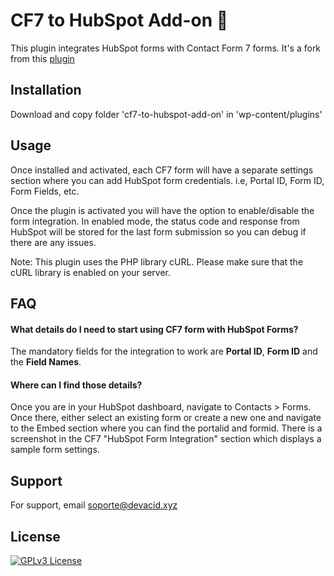 
# CF7 to HubSpot Add-on 📨

This plugin integrates HubSpot forms with Contact Form 7 forms. It's a fork from this [plugin](https://wordpress.org/plugins/cf7-hubspot-forms-add-on-for-contact-form-7/)



## Installation

Download and copy folder 'cf7-to-hubspot-add-on' in  'wp-content/plugins'

    
## Usage

Once installed and activated, each CF7 form will have a separate settings section where you can add HubSpot form credentials. i.e, Portal ID, Form ID, Form Fields, etc.

Once the plugin is activated you will have the option to enable/disable the form integration. In enabled mode, the status code and response from HubSpot will be stored for the last form submission so you can debug if there are any issues.

Note: This plugin uses the PHP library cURL. Please make sure that the cURL library is enabled on your server.
## FAQ

#### What details do I need to start using CF7 form with HubSpot Forms?

The mandatory fields for the integration to work are **Portal ID**, **Form ID** and the **Field Names**.

#### Where can I find those details?

Once you are in your HubSpot dashboard, navigate to Contacts > Forms. Once there, either select an existing form or create a new one and navigate to the Embed section where you can find the portalid and formid. There is a screenshot in the CF7 \"HubSpot Form Integration\" section which displays a sample form settings.

## Support 

For support, email soporte@devacid.xyz 


## License

[![GPLv3 License](https://img.shields.io/badge/License-GPL%20v3-yellow.svg)](https://opensource.org/licenses/)
